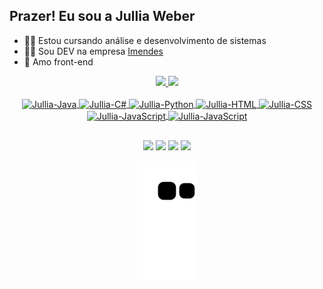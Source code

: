 ## Prazer! Eu sou a Jullia Weber

- 👩‍🎓 Estou cursando análise e desenvolvimento de sistemas
- 👩‍💻 Sou DEV na empresa <a href="https://grupoimendes.com.br"> Imendes </a>
- 🎨 Amo front-end

 
 <div align="center">
  <a href="https://github.com/JulliaW">
  <img height="130em" src="https://github-readme-stats.vercel.app/api/top-langs/?username=julliaw&layout=compact&langs_count=7&theme=tokyonight"/>
  <img height="130em" src="https://github-readme-stats.vercel.app/api?username=julliaw&show_icons=true&theme=tokyonight&include_all_commits=true&count_private=true"/>
</div>
<div style="display: inline_block" align="center"><br>
  <img align="center" alt="Jullia-Java" height="30" width="40" src="https://cdn.jsdelivr.net/gh/devicons/devicon/icons/java/java-original.svg">
  <img align="center" alt="Jullia-C#" height="30" width="40" src="https://cdn.jsdelivr.net/gh/devicons/devicon/icons/csharp/csharp-plain.svg">
  <img align="center" alt="Jullia-Python" height="30" width="40" src="https://cdn.jsdelivr.net/gh/devicons/devicon/icons/python/python-original.svg">
  <img align="center" alt="Jullia-HTML" height="30" width="40" src="https://cdn.jsdelivr.net/gh/devicons/devicon/icons/html5/html5-original-wordmark.svg">
  <img align="center" alt="Jullia-CSS" height="30" width="40" src="https://cdn.jsdelivr.net/gh/devicons/devicon/icons/css3/css3-original-wordmark.svg">
  <img align="center" alt="Jullia-JavaScript" height="30" width="40" src="https://cdn.jsdelivr.net/gh/devicons/devicon/icons/javascript/javascript-original.svg">  
 <img align="center" alt="Jullia-JavaScript" height="30" width="40" src="https://cdn.jsdelivr.net/gh/devicons/devicon/icons/vue/vue-original.svg">  
</div>
  
  ##
 
<div align="center"> 
  <a href="https://www.instagram.com/julliarw/" target="_blank"><img src="https://img.shields.io/badge/-Instagram-%23E4405F?style=for-the-badge&logo=instagram&logoColor=white" target="_blank"></a>
  <a href = "mailto:weberjullia444@gmail.com"><img src="https://img.shields.io/badge/-Gmail-%23333?style=for-the-badge&logo=gmail&logoColor=white" target="_blank"></a>
  <a href="https://www.linkedin.com/in/jullia-weber/" target="_blank"><img src="https://img.shields.io/badge/-LinkedIn-%230077B5?style=for-the-badge&logo=linkedin&logoColor=white" target="_blank"></a>
  <a href="https://www.facebook.com/jullia.weber" target="_blank"><img src="https://img.shields.io/badge/Facebook-1877F2?style=for-the-badge&logo=facebook&logoColor=white" target="_blank"></a>
  
  
  
 
  ![Snake animation](https://github.com/julliaw/julliaw/blob/output/github-contribution-grid-snake.svg)
  
 
</div>
